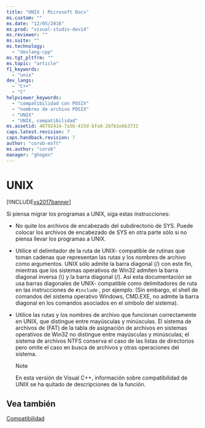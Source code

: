 ```yaml
---
title: "UNIX | Microsoft Docs"
ms.custom: ""
ms.date: "12/05/2016"
ms.prod: "visual-studio-dev14"
ms.reviewer: ""
ms.suite: ""
ms.technology: 
  - "devlang-cpp"
ms.tgt_pltfrm: ""
ms.topic: "article"
f1_keywords: 
  - "unix"
dev_langs: 
  - "C++"
  - "C"
helpviewer_keywords: 
  - "compatibilidad con POSIX"
  - "nombres de archivo POSIX"
  - "UNIX"
  - "UNIX, compatibilidad"
ms.assetid: 40792414-7a5b-415d-bfa8-2bfb1ebb3731
caps.latest.revision: 7
caps.handback.revision: 7
author: "corob-msft"
ms.author: "corob"
manager: "ghogen"
---
```

# UNIX
[!INCLUDE[vs2017banner](../assembler/inline/includes/vs2017banner.md)]

Si piensa migrar los programas a UNIX, siga estas instrucciones:  
  
-   No quite los archivos de encabezado del subdirectorio de SYS.  Puede colocar los archivos de encabezado de SYS en otra parte sólo si no piensa llevar los programas a UNIX.  
  
-   Utilice el delimitador de la ruta de UNIX\- compatible de rutinas que toman cadenas que representan las rutas y los nombres de archivo como argumentos.  UNIX sólo admite la barra diagonal \(\/\) con este fin, mientras que los sistemas operativos de Win32 admiten la barra diagonal inversa \(\\\) y la barra diagonal \(\/\).  Así esta documentación se usa barras diagonales de UNIX\- compatible como delimitadores de ruta en las instrucciones de `#include` , por ejemplo. \(Sin embargo, el shell de comandos del sistema operativo Windows, CMD.EXE, no admite la barra diagonal en los comandos asociados en el símbolo del sistema\).  
  
-   Utilice las rutas y los nombres de archivo que funcionan correctamente en UNIX, que distingue entre mayúsculas y minúsculas.  El sistema de archivos de \(FAT\) de la tabla de asignación de archivos en sistemas operativos de Win32 no distingue entre mayúsculas y minúsculas; el sistema de archivos NTFS conserva el caso de las listas de directorios pero omite el caso en busca de archivos y otras operaciones del sistema.  
  
    > [!NOTE]
    >  En esta versión de Visual C\+\+, información sobre compatibilidad de UNIX se ha quitado de descripciones de la función.  
  
## Vea también  
 [Compatibilidad](../c-runtime-library/compatibility.md)
